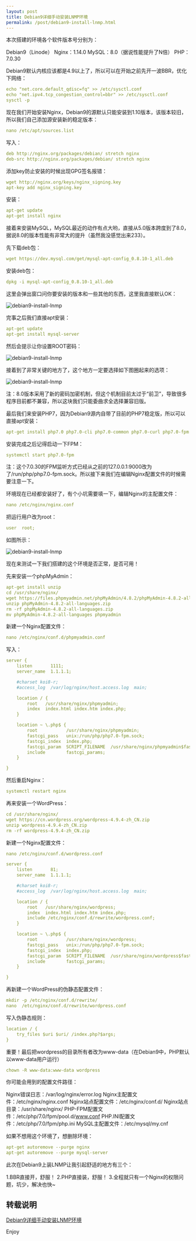 ```yaml
---
layout: post
title: Debian9详细手动安装LNMP环境
permalink: /post/debian9-install-lnmp.html
---
```


本次搭建的环境各个软件版本号分别为：

Debian9（Linode）
Nginx：1.14.0
MySQL：8.0（据说性能提升了N倍）
PHP：7.0.30

Debian9默认内核应该都是4.9以上了，所以可以在开始之前先开一波BBR，优化下网络：

```yml
echo "net.core.default_qdisc=fq" >> /etc/sysctl.conf
echo "net.ipv4.tcp_congestion_control=bbr" >> /etc/sysctl.conf
sysctl -p
```

现在我们开始安装Nginx，Debian9的源默认只能安装到1.10版本，该版本较旧，所以我们自己添加源安装新的稳定版本：

```yml
nano /etc/apt/sources.list
```

写入：

```yml
deb http://nginx.org/packages/debian/ stretch nginx
deb-src http://nginx.org/packages/debian/ stretch nginx
```

添加key防止安装的时候出现GPG签名报错：

```yml
wget http://nginx.org/keys/nginx_signing.key
apt-key add nginx_signing.key
```

安装：

```yml
apt-get update
apt-get install nginx
```

接着来安装MySQL，MySQL最近的动作有点大哟，直接从5.0版本跨度到了8.0，据说8.0的版本性能有非常大的提升（虽然我没感觉出来233）。

先下载deb包：

```yml
wget https://dev.mysql.com/get/mysql-apt-config_0.8.10-1_all.deb
```

安装deb包：

```yml
dpkg -i mysql-apt-config_0.8.10-1_all.deb
```

这里会弹出窗口问你要安装的版本和一些其他的东西，这里我直接默认OK：

![debian9-install-lnmp](https://cdn.jsdelivr.net/gh/cyrilsoy/hello-blog@main/static/debian9-install-lnmp/debian9-install-lnmp-1.png)

完事之后我们直接apt安装：

```yml
apt-get update
apt-get install mysql-server
```

然后会提示让你设置ROOT密码：

![debian9-install-lnmp](https://cdn.jsdelivr.net/gh/cyrilsoy/hello-blog@main/static/debian9-install-lnmp/debian9-install-lnmp-2.png)

接着到了非常关键的地方了，这个地方一定要选择如下图圈起来的选项：

![debian9-install-lnmp](https://cdn.jsdelivr.net/gh/cyrilsoy/hello-blog@main/static/debian9-install-lnmp/debian9-install-lnmp-3.png)

注：8.0版本采用了新的密码加密机制，但这个机制目前太过于“前卫”，导致很多程序目前都不兼容，所以这块我们只能委曲求全选择兼容旧版。

最后我们来安装PHP7，因为Debian9源内自带了目前的PHP7稳定版，所以可以直接apt安装：

```yml
apt-get install php7.0 php7.0-cli php7.0-common php7.0-curl php7.0-fpm php7.0-gd php7.0-mysql php7.0-opcache php7.0-xml php7.0-xmlrpc php7.0-sqlite3 php7.0-mbstring
```

安装完成之后记得启动一下FPM：

```yml
systemctl start php7.0-fpm
```

注：这个7.0.30的FPM监听方式已经从之前的127.0.0.1:9000改为了/run/php/php7.0-fpm.sock。所以接下来我们在编辑Nginx配置文件的时候需要注意一下。

环境现在已经都安装好了，有个小坑需要填一下，编辑Nginx的主配置文件：

```yml
nano /etc/nginx/nginx.conf
```

把运行用户改为root：

```yml
user  root;
```

如图所示：

![debian9-install-lnmp](https://cdn.jsdelivr.net/gh/cyrilsoy/hello-blog@main/static/debian9-install-lnmp/debian9-install-lnmp-4.png)

现在来测试一下我们搭建的这个环境是否正常，是否可用！

先来安装一个phpMyAdmin：

```yml
apt-get install unzip
cd /usr/share/nginx/
wget https://files.phpmyadmin.net/phpMyAdmin/4.8.2/phpMyAdmin-4.8.2-all-languages.zip
unzip phpMyAdmin-4.8.2-all-languages.zip
rm -rf phpMyAdmin-4.8.2-all-languages.zip
mv phpMyAdmin-4.8.2-all-languages phpmyadmin
```

新建一个Nginx配置文件：

```yml
nano /etc/nginx/conf.d/phpmyadmin.conf
```

写入：

```yml
server {
    listen       1111;
    server_name  1.1.1.1;

    #charset koi8-r;
    #access_log  /var/log/nginx/host.access.log  main;

    location / {
        root   /usr/share/nginx/phpmyadmin;
        index  index.html index.htm index.php;
    }

    location ~ \.php$ {
        root           /usr/share/nginx/phpmyadmin;
        fastcgi_pass   unix:/run/php/php7.0-fpm.sock;
        fastcgi_index  index.php;
        fastcgi_param  SCRIPT_FILENAME  /usr/share/nginx/phpmyadmin$fastcgi_script_name;
        include        fastcgi_params;
    }

}
```

然后重启Nginx：

```yml
systemctl restart nginx
```

再来安装一个WordPress：

```yml
cd /usr/share/nginx/
wget https://cn.wordpress.org/wordpress-4.9.4-zh_CN.zip
unzip wordpress-4.9.4-zh_CN.zip
rm -rf wordpress-4.9.4-zh_CN.zip
```

新建一个Nginx配置文件：

```yml
nano /etc/nginx/conf.d/wordpress.conf
```
```yml
server {
    listen       81;
    server_name  1.1.1.1;

    #charset koi8-r;
    #access_log  /var/log/nginx/host.access.log  main;

    location / {
        root   /usr/share/nginx/wordpress;
        index  index.html index.htm index.php;
        include /etc/nginx/conf.d/rewrite/wordpress.conf;
    }

    location ~ \.php$ {
        root           /usr/share/nginx/wordpress;
        fastcgi_pass   unix:/run/php/php7.0-fpm.sock;
        fastcgi_index  index.php;
        fastcgi_param  SCRIPT_FILENAME  /usr/share/nginx/wordpress$fastcgi_script_name;
        include        fastcgi_params;
    }

}
```
再新建一个WordPress的伪静态配置文件：

```yml
mkdir -p /etc/nginx/conf.d/rewrite/
nano  /etc/nginx/conf.d/rewrite/wordpress.conf
```

写入伪静态规则：

```yml
location / {
	try_files $uri $uri/ /index.php?$args;
}
```

重要！最后把wordpress的目录所有者改为www-data（在Debian9中，PHP默认以www-data用户运行）

```yml
chown -R www-data:www-data wordpress
```

你可能会用到的配置文件路径：

Nginx错误日志：/var/log/nginx/error.log
Nginx主配置文件：/etc/nginx/nginx.conf
Nginx站点配置文件：/etc/nginx/conf.d/
Nginx站点目录：/usr/share/nginx/
PHP-FPM配置文件：/etc/php/7.0/fpm/pool.d/www.conf
PHP.INI配置文件：/etc/php/7.0/fpm/php.ini
MySQL主配置文件：/etc/mysql/my.cnf

如果不想用这个环境了，想删除环境：

```yml
apt-get autoremove --purge nginx
apt-get autoremove --purge mysql-server
```

此次在Debian9上装LNMP让我引起舒适的地方有三个：

1.BBR直接开，舒服！
2.PHP直接装，舒服！
3.全程就只有一个Nginx的权限问题，坑少，解决也快~

## 转载说明

[Debian9详细手动安装LNMP环境](https://lala.im/3894.html)

Enjoy